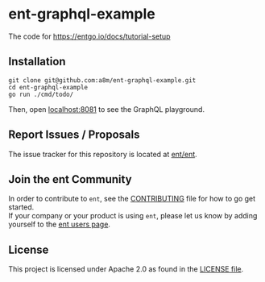 # ent-graphql-example

The code for https://entgo.io/docs/tutorial-setup

## Installation

```console
git clone git@github.com:a8m/ent-graphql-example.git
cd ent-graphql-example
go run ./cmd/todo/
```

Then, open [localhost:8081](http://localhost:8081) to see the GraphQL playground. 

## Report Issues / Proposals

The issue tracker for this repository is located at [ent/ent](https://github.com/ent/ent/issues).

## Join the ent Community
In order to contribute to `ent`, see the [CONTRIBUTING](https://github.com/ent/ent/blob/master/CONTRIBUTING.md) file for how to go get started.  
If your company or your product is using `ent`, please let us know by adding yourself to the [ent users page](https://github.com/ent/ent/wiki/ent-users).

## License
This project is licensed under Apache 2.0 as found in the [LICENSE file](LICENSE).
